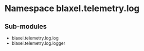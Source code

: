 Namespace blaxel.telemetry.log
==============================

Sub-modules
-----------
* blaxel.telemetry.log.log
* blaxel.telemetry.log.logger